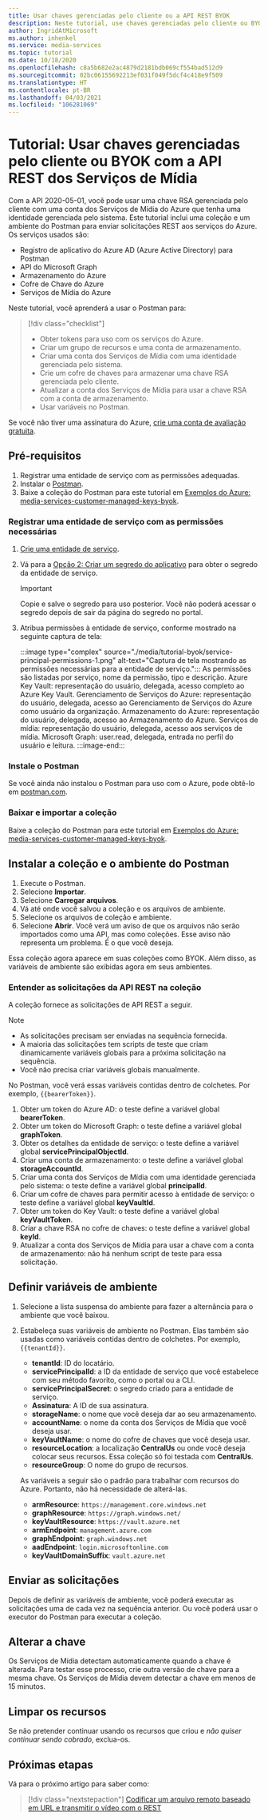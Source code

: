 ```yaml
---
title: Usar chaves gerenciadas pelo cliente ou a API REST BYOK
description: Neste tutorial, use chaves gerenciadas pelo cliente ou BYOK (Bring Your Own Key) com uma conta de armazenamento dos Serviços de Mídia do Azure.
author: IngridAtMicrosoft
ms.author: inhenkel
ms.service: media-services
ms.topic: tutorial
ms.date: 10/18/2020
ms.openlocfilehash: c8a5b682e2ac4879d2181bdb069cf554bad512d9
ms.sourcegitcommit: 02bc06155692213ef031f049f5dcf4c418e9f509
ms.translationtype: HT
ms.contentlocale: pt-BR
ms.lasthandoff: 04/03/2021
ms.locfileid: "106281069"
---
```

# <a name="tutorial-use-customer-managed-keys-or-byok-with-media-services-rest-api"></a>Tutorial: Usar chaves gerenciadas pelo cliente ou BYOK com a API REST dos Serviços de Mídia

Com a API 2020-05-01, você pode usar uma chave RSA gerenciada pelo cliente com uma conta dos Serviços de Mídia do Azure que tenha uma identidade gerenciada pelo sistema. Este tutorial inclui uma coleção e um ambiente do Postman para enviar solicitações REST aos serviços do Azure. Os serviços usados são:

- Registro de aplicativo do Azure AD (Azure Active Directory) para Postman
- API do Microsoft Graph
- Armazenamento do Azure
- Cofre de Chave do Azure
- Serviços de Mídia do Azure

Neste tutorial, você aprenderá a usar o Postman para:

> [!div class="checklist"]
> - Obter tokens para uso com os serviços do Azure.
> - Criar um grupo de recursos e uma conta de armazenamento.
> - Criar uma conta dos Serviços de Mídia com uma identidade gerenciada pelo sistema.
> - Crie um cofre de chaves para armazenar uma chave RSA gerenciada pelo cliente.
> - Atualizar a conta dos Serviços de Mídia para usar a chave RSA com a conta de armazenamento.
> - Usar variáveis no Postman.

Se você não tiver uma assinatura do Azure, [crie uma conta de avaliação gratuita](https://azure.microsoft.com/free/).

## <a name="prerequisites"></a>Pré-requisitos

1. Registrar uma entidade de serviço com as permissões adequadas.
1. Instalar o [Postman](https://www.postman.com).
1. Baixe a coleção do Postman para este tutorial em [Exemplos do Azure: media-services-customer-managed-keys-byok](https://github.com/Azure-Samples/media-services-customer-managed-keys-byok).

### <a name="register-a-service-principal-with-the-needed-permissions"></a>Registrar uma entidade de serviço com as permissões necessárias

1. [Crie uma entidade de serviço](../../active-directory/develop/howto-create-service-principal-portal.md).
1. Vá para a [Opção 2: Criar um segredo do aplicativo](../../active-directory/develop/howto-create-service-principal-portal.md#authentication-two-options) para obter o segredo da entidade de serviço.

   > [!IMPORTANT]
   >Copie e salve o segredo para uso posterior. Você não poderá acessar o segredo depois de sair da página do segredo no portal.

1. Atribua permissões à entidade de serviço, conforme mostrado na seguinte captura de tela:

   :::image type="complex" source="./media/tutorial-byok/service-principal-permissions-1.png" alt-text="Captura de tela mostrando as permissões necessárias para a entidade de serviço.":::
   As permissões são listadas por serviço, nome da permissão, tipo e descrição. Azure Key Vault: representação do usuário, delegada, acesso completo ao Azure Key Vault. Gerenciamento de Serviços do Azure: representação do usuário, delegada, acesso ao Gerenciamento de Serviços do Azure como usuário da organização. Armazenamento do Azure: representação do usuário, delegada, acesso ao Armazenamento do Azure. Serviços de mídia: representação do usuário, delegada, acesso aos serviços de mídia. Microsoft Graph: user.read, delegada, entrada no perfil do usuário e leitura.
   :::image-end:::

### <a name="install-postman"></a>Instale o Postman

Se você ainda não instalou o Postman para uso com o Azure, pode obtê-lo em [postman.com](https://www.postman.com/).

### <a name="download-and-import-the-collection"></a>Baixar e importar a coleção

Baixe a coleção do Postman para este tutorial em [Exemplos do Azure: media-services-customer-managed-keys-byok](https://github.com/Azure-Samples/media-services-customer-managed-keys-byok).

## <a name="install-the-postman-collection-and-environment"></a>Instalar a coleção e o ambiente do Postman

1. Execute o Postman.
1. Selecione **Importar**.
1. Selecione **Carregar arquivos**.
1. Vá até onde você salvou a coleção e os arquivos de ambiente.
1. Selecione os arquivos de coleção e ambiente.
1. Selecione **Abrir**. Você verá um aviso de que os arquivos não serão importados como uma API, mas como coleções. Esse aviso não representa um problema. É o que você deseja.

Essa coleção agora aparece em suas coleções como BYOK. Além disso, as variáveis de ambiente são exibidas agora em seus ambientes.

### <a name="understand-the-rest-api-requests-in-the-collection"></a>Entender as solicitações da API REST na coleção

A coleção fornece as solicitações de API REST a seguir.

> [!NOTE]
>
>- As solicitações precisam ser enviadas na sequência fornecida.
>- A maioria das solicitações tem scripts de teste que criam dinamicamente variáveis globais para a próxima solicitação na sequência.
>- Você não precisa criar variáveis globais manualmente.

No Postman, você verá essas variáveis contidas dentro de colchetes. Por exemplo, `{{bearerToken}}`.

1. Obter um token do Azure AD: o teste define a variável global **bearerToken**.
2. Obter um token do Microsoft Graph: o teste define a variável global **graphToken**.
3. Obter os detalhes da entidade de serviço: o teste define a variável global **servicePrincipalObjectId**.
4. Criar uma conta de armazenamento: o teste define a variável global **storageAccountId**.
5. Criar uma conta dos Serviços de Mídia com uma identidade gerenciada pelo sistema: o teste define a variável global **principalId**.
6. Criar um cofre de chaves para permitir acesso à entidade de serviço: o teste define a variável global **keyVaultId**.
7. Obter um token do Key Vault: o teste define a variável global **keyVaultToken**.
8. Criar a chave RSA no cofre de chaves: o teste define a variável global **keyId**.
9. Atualizar a conta dos Serviços de Mídia para usar a chave com a conta de armazenamento: não há nenhum script de teste para essa solicitação.

## <a name="define-environment-variables"></a>Definir variáveis de ambiente

1. Selecione a lista suspensa do ambiente para fazer a alternância para o ambiente que você baixou.
1. Estabeleça suas variáveis de ambiente no Postman. Elas também são usadas como variáveis contidas dentro de colchetes. Por exemplo, `{{tenantId}}`.

    - **tenantId**: ID do locatário.
    - **servicePrincipalId**: a ID da entidade de serviço que você estabelece com seu método favorito, como o portal ou a CLI.
    - **servicePrincipalSecret**: o segredo criado para a entidade de serviço.
    - **Assinatura**: A ID de sua assinatura.
    - **storageName**: o nome que você deseja dar ao seu armazenamento.
    - **accountName**: o nome da conta dos Serviços de Mídia que você deseja usar.
    - **keyVaultName**: o nome do cofre de chaves que você deseja usar.
    - **resourceLocation**: a localização **CentralUs** ou onde você deseja colocar seus recursos. Essa coleção só foi testada com **CentralUs**.
    - **resourceGroup**: O nome do grupo de recursos.

    As variáveis a seguir são o padrão para trabalhar com recursos do Azure. Portanto, não há necessidade de alterá-las.

    - **armResource**: `https://management.core.windows.net`
    - **graphResource**: `https://graph.windows.net/`
    - **keyVaultResource**: `https://vault.azure.net`
    - **armEndpoint**: `management.azure.com`
    - **graphEndpoint**: `graph.windows.net`
    - **aadEndpoint**: `login.microsoftonline.com`
    - **keyVaultDomainSuffix**: `vault.azure.net`

## <a name="send-the-requests"></a>Enviar as solicitações

Depois de definir as variáveis de ambiente, você poderá executar as solicitações uma de cada vez na sequência anterior. Ou você poderá usar o executor do Postman para executar a coleção.

## <a name="change-the-key"></a>Alterar a chave

Os Serviços de Mídia detectam automaticamente quando a chave é alterada. Para testar esse processo, crie outra versão de chave para a mesma chave. Os Serviços de Mídia devem detectar a chave em menos de 15 minutos.

## <a name="clean-up-resources"></a>Limpar os recursos

Se não pretender continuar usando os recursos que criou e *não quiser continuar sendo cobrado*, exclua-os.

## <a name="next-steps"></a>Próximas etapas

Vá para o próximo artigo para saber como:
> [!div class="nextstepaction"]
> [Codificar um arquivo remoto baseado em URL e transmitir o vídeo com o REST](stream-files-tutorial-with-rest.md)